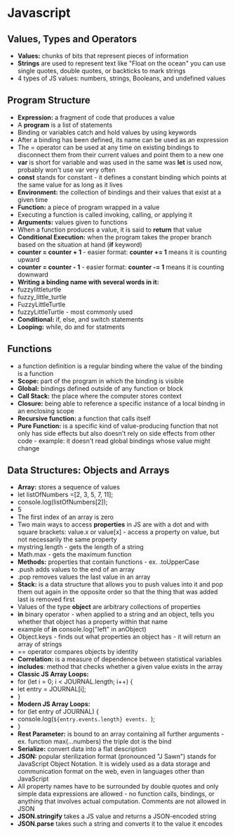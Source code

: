 # Javascript

## Values, Types and Operators

 - **Values:** chunks of bits that represent pieces of information
 - **Strings** are used to represent text like "Float on the ocean" you can use single quotes, double quotes, or backticks to mark strings
 - 4 types of JS values: numbers, strings, Booleans, and undefined values

## Program Structure

 - **Expression:** a fragment of code that produces a value
 - A **program** is a list of statements
 - Binding or variables catch and hold values by using keywords
 - After a binding has been defined, its name can be used as an expression
 - The = operator can be used at any time on existing bindings to disconnect them from their current values and point them to a new one
 - **var** is short for variable and was used in the same was **let** is used now, probably won't use var very often
 - **const** stands for constant - it defines a constant binding which points at the same value for as long as it lives
 - **Environment:** the collection of bindings and their values that exist at a given time
 - **Function:** a piece of program wrapped in a value
 - Executing a function is called invoking, calling, or applying it
 - **Arguments:** values given to functions
 - When a function produces a value, it is said to **return** that value
 - **Conditional Execution:** when the program takes the proper branch based on the situation at hand (**if** keyword)
 - **counter = counter + 1** - easier format: **counter += 1** means it is counting upward
 - **counter = counter - 1** - easier format: **counter -= 1** means it is counting downward
 - **Writing a binding name with several words in it:**
 - fuzzylittleturtle
 - fuzzy_little_turtle
 - FuzzyLittleTurtle
 - fuzzyLittleTurtle - most commonly used
 - **Conditional:** if, else, and switch statements
 - **Looping:** while, do and for statments

## Functions

 - a function definition is a regular binding where the value of the binding is a function
 - **Scope:** part of the program in which the binding is visible
 - **Global:** bindings defined outside of any function or block
 - **Call Stack:** the place where the computer stores context
 - **Closure:** being able to reference a specific instance of a local bindng in an enclosing scope
 - **Recursive function:** a function that calls itself
 - **Pure Function:** is a specific kind of value-producing function that not only has side effects but also doesn't rely on side effects from other code - example: it doesn't read global bindings whose value might change

## Data Structures: Objects and Arrays

 - **Array:** stores a sequence of values
 - let listOfNumbers =[2, 3, 5, 7, 11];
 - console.log(listOfNumbers[2]);
 - 5
 - The first index of an array is zero
 - Two main ways to access **properties** in JS are with a dot and with square brackets: value.x or value[x] - access a property on value, but not necessarily the same property
 - mystring.length - gets the length of a string
 - Math.max - gets the maximum function
 - **Methods:** properties that contain functions - ex. .toUpperCase
 - .push adds values to the end of an array
 - .pop removes values the last value in an array
 - **Stack:** is a data structure that allows you to push values into it and pop them out again in the opposite order so that the thing that was 
 added last is removed first
 - Values of the type **object** are arbitrary collections of properties
 - **in** binary operator - when applied to a string and an object, tells you whether that object has a property within that name 
 - example of **in** console.log("left" in anObject)
 - Object.keys - finds out what properties an object has - it will return an array of strings
 - == operator compares objects by identity
 - **Correlation:** is a measure of dependence between statistical variables
 - **includes**: method that checks whether a given value exists in the array
 - **Classic JS Array Loops:**
 - for (let i = 0; i < JOURNAL.length; i++) {
 - let entry = JOURNAL[i];
 - }
 - **Modern JS Array Loops:**
 - for (let entry of JOURNAL) {
 - console.log(`${entry.events.length} events. `);
 - }
 - **Rest Parameter:** is bound to an array containing all further arguments - ex. function max(...numbers) the triple dot is the bind
 - **Serialize:** convert data into a flat description
 - **JSON:** popular sterilization format (pronounced "J Sawn") stands for JavaScript Object Notation.  It is widely used as a data storage and communication format on the web, even in languages other than JavaScript
 - All property names have to be surrounded by double quotes and only simple data expressions are allowed - no function calls, bindings, or anything that involves actual computation.  Comments are not allowed in JSON
 - **JSON.stringify** takes a JS value and returns a JSON-encoded string
 - **JSON.parse** takes such a string and converts it to the value it encodes
